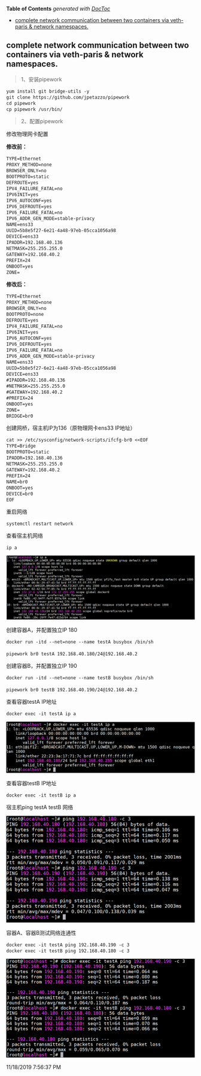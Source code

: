 <!-- START doctoc generated TOC please keep comment here to allow auto update -->
<!-- DON'T EDIT THIS SECTION, INSTEAD RE-RUN doctoc TO UPDATE -->
**Table of Contents**  *generated with [DocToc](https://github.com/thlorenz/doctoc)*

- [complete network communication between two containers via veth-paris & network namespaces.](#complete-network-communication-between-two-containers-via-veth-paris--network-namespaces)

<!-- END doctoc generated TOC please keep comment here to allow auto update -->

## complete network communication between two containers via veth-paris & network namespaces.

> 1、安装pipework

	yum install git bridge-utils -y
	git clone https://github.com/jpetazzo/pipework
	cd pipework
	cp pipework /usr/bin/

> 2、配置pipework

修改物理网卡配置

**修改前：**

	TYPE=Ethernet
	PROXY_METHOD=none
	BROWSER_ONLY=no
	BOOTPROTO=static
	DEFROUTE=yes
	IPV4_FAILURE_FATAL=no
	IPV6INIT=yes
	IPV6_AUTOCONF=yes
	IPV6_DEFROUTE=yes
	IPV6_FAILURE_FATAL=no
	IPV6_ADDR_GEN_MODE=stable-privacy
	NAME=ens33
	UUID=5b8e5f27-6e21-4a48-97eb-05cca1056a98
	DEVICE=ens33
	IPADDR=192.168.40.136
	NETMASK=255.255.255.0
	GATEWAY=192.168.40.2
	PREFIX=24
	ONBOOT=yes
	ZONE=

**修改后：**

	TYPE=Ethernet
	PROXY_METHOD=none
	BROWSER_ONLY=no
	BOOTPROTO=none
	DEFROUTE=yes
	IPV4_FAILURE_FATAL=no
	IPV6INIT=yes
	IPV6_AUTOCONF=yes
	IPV6_DEFROUTE=yes
	IPV6_FAILURE_FATAL=no
	IPV6_ADDR_GEN_MODE=stable-privacy
	NAME=ens33
	UUID=5b8e5f27-6e21-4a48-97eb-05cca1056a98
	DEVICE=ens33
	#IPADDR=192.168.40.136
	#NETMASK=255.255.255.0
	#GATEWAY=192.168.40.2
	#PREFIX=24
	ONBOOT=yes
	ZONE=
	BRIDGE=br0

创建网桥，宿主机IP为136（原物理网卡ens33 IP地址）

	cat >> /etc/sysconfig/network-scripts/ifcfg-br0 <<EOF
	TYPE=Bridge
	BOOTPROTO=static
	IPADDR=192.168.40.136
	NETMASK=255.255.255.0
	GATEWAY=192.168.40.2
	PREFIX=24
	NAME=br0
	ONBOOT=yes
	DEVICE=br0
	EOF

重启网络

	systemctl restart network

查看宿主机网络

	ip a

![](images/docker03br0.png)

创建容器A，并配置独立IP 180

	docker run -itd --net=none --name testA busybox /bin/sh

	pipework br0 testA 192.168.40.180/24@192.168.40.2

创建容器B，并配置独立IP 190

	docker run -itd --net=none --name testB busybox /bin/sh

	pipework br0 testB 192.168.40.190/24@192.168.40.2

查看容器testA IP地址

	docker exec -it testA ip a

![](images/docker03-testAnet.png)

查看容器testB IP地址

	docker exec -it testB ip a

宿主机ping testA testB 网络

![](images/docker03-testABnet.png)

容器A、容器B测试网络连通性

	docker exec -it testA ping 192.168.40.190 -c 3
	docker exec -it testB ping 192.168.40.180 -c 3

![](images/docker03-testABping.png)

11/18/2019 7:56:37 PM 
	

	